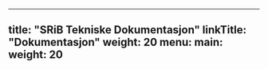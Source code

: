 
---
title: "SRiB Tekniske Dokumentasjon"
linkTitle: "Dokumentasjon"
weight: 20
menu:
  main:
    weight: 20
---